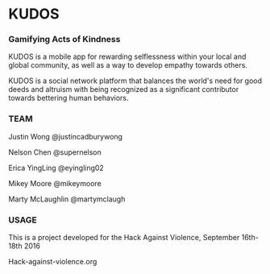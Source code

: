 # KUDOS
### Gamifying Acts of Kindness

KUDOS is a mobile app for rewarding selflessness within your local and global community, as well as a way to develop empathy towards others.

KUDOS is a social network platform that balances the world's need for good deeds and altruism with being recognized as a significant contributor towards bettering human behaviors.

### TEAM

Justin Wong @justincadburywong

Nelson Chen @supernelson

Erica YingLing @eyingling02

Mikey Moore @mikeymoore

Marty McLaughlin @martymclaugh

### USAGE

This is a project developed for the Hack Against Violence, September 16th-18th 2016

Hack-against-violence.org
